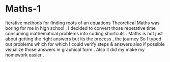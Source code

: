 # Maths-1
Iterative methods for finding roots of an equations
Theoretical Maths was boring for me in high school , I decided to convert those repetative time consuming mathematical problems into coding shortcuts .
Maths is not just about getting the right answers but its the process , the journey
So I typed out problems which for which I could verify steps & answers also if possible visualize those answers in graphical form .
Also it did my make my homework easier . 
